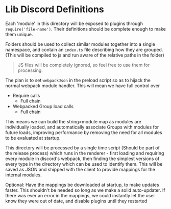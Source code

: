 # Lib Discord Definitions

Each 'module' in this directory will be exposed to plugins through `require('file-name')`. Their definitions should be complete enough to make them unique.

Folders should be used to collect similar modules together into a single namespace, and contain an `index.ts` file describing how they are grouped. (This will be compiled to js and run aware of the relative paths in the folder)

> JS files will be completely ignored, so feel free to use them for processing.

The plan is to set `webpackJson` in the preload script so as to hijack the normal webpack module handler. This will mean we have full control over

- Require calls
  - Full chain
- Webpacked Group load calls
  - Full chain

This means we can build the string>module map as modules are individually loaded, and automatically associate Groups with modules for future loads, improving performance by removing the need for all modules to be evaluated at startup.

This directory will be processed by a single time script (Should be part of the release process) which runs in the renderer - first loading and requiring every module in discord's webpack, then finding the simplest versions of every type in the directory which can be used to identify them. This will be saved as JSON and shipped with the client to provide mappings for the internal modules.

Optional: Have the mappings be downloaded at startup, to make updates faster. This shouldn't be needed so long as we make a solid auto-updater. If there was ever an error in the mappings, we could instantly let the user know they were out of date, and disable plugins until they restarted